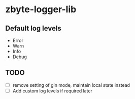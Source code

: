 # zbyte-logger-lib

## Default log levels
- Error
- Warn
- Info
- Debug

## TODO 
- [ ] remove setting of gin mode, maintain local state instead
- [ ] Add custom log levels if required later